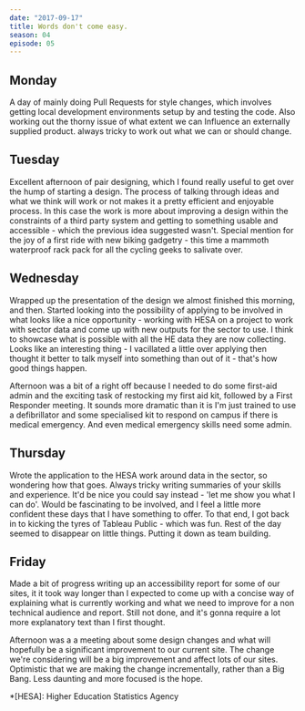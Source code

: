 ```yaml
---
date: "2017-09-17"
title: Words don't come easy.
season: 04
episode: 05
---
```


## Monday
A day of mainly doing Pull Requests for style changes, which involves getting local development environments setup by and testing the code. Also working out the thorny issue of what extent we can Influence an externally supplied product. always tricky to work out what we can or should change.

## Tuesday

Excellent afternoon of pair designing, which I found really useful to get over the hump of starting a design. The process of talking through ideas and what we think will work or not makes it a pretty efficient and enjoyable process. In this case the work is more about improving a design within the constraints of a third party system and getting to something usable and accessible - which the previous idea suggested wasn't.
Special mention for the joy of a first ride with new biking gadgetry - this time a mammoth waterproof rack pack for all the cycling geeks to salivate over.

## Wednesday

Wrapped up the presentation of the design we almost finished this morning, and then. Started looking into the possibility of applying to be involved in what looks like a nice opportunity - working with HESA on a project to work with sector data and come up with new outputs for the sector to use. I think to showcase what is possible with all the HE data they are now collecting. Looks like an interesting thing - I vacillated a little over applying then thought it better to talk myself into something than out of it - that's how good things happen.

Afternoon was a bit of a right off because I needed to do some first-aid admin and the exciting task of restocking my first aid kit, followed by a First Responder meeting. It sounds more dramatic than it is I'm just trained to use a defibrillator and some specialised kit to respond on campus if there is medical emergency.  And even medical emergency skills need some admin.

## Thursday

Wrote the application to the HESA work around data in the sector, so wondering how that goes. Always tricky writing summaries of your skills and experience. It'd be nice you could say instead - 'let me show you what I can do'. Would be fascinating to be involved, and I feel a little more confident these days that I have something to offer. To that end, I got back in to kicking the tyres of Tableau Public - which was fun. Rest of the day seemed to disappear on little things. Putting it down as team building.

## Friday

Made a bit of progress writing up an accessibility report for some of our sites,  it it took way longer than I expected to come up with a concise way of explaining what is currently working and what we need to improve for a non technical audience and report. Still not done, and it's gonna require a lot more explanatory text than I first thought.

Afternoon was a a meeting about some design changes and what will hopefully be a significant improvement to our current site. The change we're considering will be a big improvement and affect lots of our sites. Optimistic that we are making the change incrementally, rather than a Big Bang. Less daunting and more focused is the hope.


*[HESA]: Higher Education Statistics Agency
